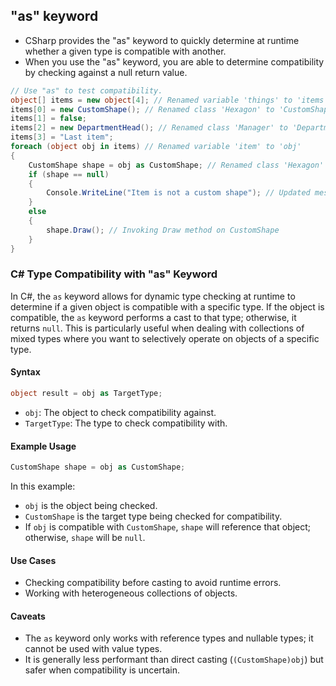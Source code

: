 ## "as" keyword 
- CSharp provides the "as" keyword to quickly determine at runtime whether a given type is compatible with another. 
- When you use the "as" keyword, you are able to determine compatibility by checking against a null return value.
```csharp
// Use "as" to test compatibility.
object[] items = new object[4]; // Renamed variable 'things' to 'items'
items[0] = new CustomShape(); // Renamed class 'Hexagon' to 'CustomShape'
items[1] = false;
items[2] = new DepartmentHead(); // Renamed class 'Manager' to 'DepartmentHead'
items[3] = "Last item";
foreach (object obj in items) // Renamed variable 'item' to 'obj'
{
    CustomShape shape = obj as CustomShape; // Renamed class 'Hexagon' to 'CustomShape'
    if (shape == null)
    {
        Console.WriteLine("Item is not a custom shape"); // Updated message
    }
    else
    {
        shape.Draw(); // Invoking Draw method on CustomShape
    }
}
```

### C# Type Compatibility with "as" Keyword

In C#, the `as` keyword allows for dynamic type checking at runtime to determine if a given object is compatible with a specific type. If the object is compatible, the `as` keyword performs a cast to that type; otherwise, it returns `null`. This is particularly useful when dealing with collections of mixed types where you want to selectively operate on objects of a specific type.

#### Syntax
```csharp
object result = obj as TargetType;
```

- `obj`: The object to check compatibility against.
- `TargetType`: The type to check compatibility with.

#### Example Usage

```csharp
CustomShape shape = obj as CustomShape;
```

In this example:
- `obj` is the object being checked.
- `CustomShape` is the target type being checked for compatibility.
- If `obj` is compatible with `CustomShape`, `shape` will reference that object; otherwise, `shape` will be `null`.

#### Use Cases
- Checking compatibility before casting to avoid runtime errors.
- Working with heterogeneous collections of objects.

#### Caveats
- The `as` keyword only works with reference types and nullable types; it cannot be used with value types.
- It is generally less performant than direct casting (`(CustomShape)obj`) but safer when compatibility is uncertain.

 
